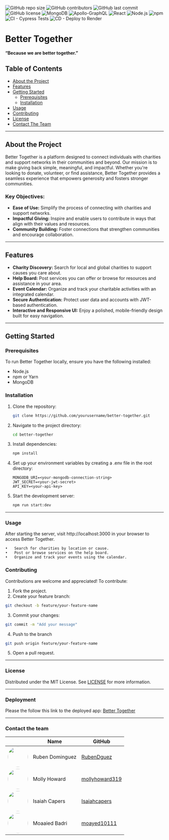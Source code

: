 ![GitHub repo size](https://img.shields.io/github/repo-size/RubenDguez/boot-project-3)
![GitHub contributors](https://img.shields.io/github/contributors/RubenDguez/boot-project-3)
![GitHub last commit](https://img.shields.io/github/last-commit/RubenDguez/boot-project-3)
![GitHub license](https://img.shields.io/github/license/RubenDguez/boot-project-3)
![MongoDB](https://img.shields.io/badge/database-MongoDB-green)
![Apollo-GraphQL](https://img.shields.io/badge/API-GraphQL-orange)
![React](https://img.shields.io/badge/frontend-React-blue)
![Node.js](https://img.shields.io/badge/backend-Node.js-yellow)
![npm](https://img.shields.io/badge/npm-v10.8.3-blue)
![CI - Cypress Tests](https://img.shields.io/github/actions/workflow/status/RubenDguez/boot-project-3/main.yaml?label=CI%20-%20Cypress%20Tests&style=flat-square)
![CD - Deploy to Render](https://img.shields.io/github/actions/workflow/status/RubenDguez/boot-project-3/deploy.yaml?label=CD%20-%20Deploy%20to%20Render&style=flat-square)

# Better Together  
**“Because we are better together.”**

## Table of Contents  
- [About the Project](#about-the-project)  
- [Features](#features)  
- [Getting Started](#getting-started)  
  - [Prerequisites](#prerequisites)  
  - [Installation](#installation)  
- [Usage](#usage)  
- [Contributing](#contributing)  
- [License](#license)  
- [Contact The Team](#contact-the-team)  

---

## About the Project  
Better Together is a platform designed to connect individuals with charities and support networks in their communities and beyond. Our mission is to make giving back simple, meaningful, and impactful. Whether you're looking to donate, volunteer, or find assistance, Better Together provides a seamless experience that empowers generosity and fosters stronger communities.  

### Key Objectives:  
- **Ease of Use:** Simplify the process of connecting with charities and support networks.  
- **Impactful Giving:** Inspire and enable users to contribute in ways that align with their values and resources.  
- **Community Building:** Foster connections that strengthen communities and encourage collaboration.  

---

## Features  
- **Charity Discovery:** Search for local and global charities to support causes you care about.  
- **Help Board:** Post services you can offer or browse for resources and assistance in your area.  
- **Event Calendar:** Organize and track your charitable activities with an integrated calendar.  
- **Secure Authentication:** Protect user data and accounts with JWT-based authentication.  
- **Interactive and Responsive UI:** Enjoy a polished, mobile-friendly design built for easy navigation.  

---

## Getting Started  

### Prerequisites  
To run Better Together locally, ensure you have the following installed:  
- Node.js  
- npm or Yarn  
- MongoDB  

### Installation  
1. Clone the repository:  
   ```bash  
   git clone https://github.com/yourusername/better-together.git  
   ```
2.	Navigate to the project directory:
    ```bash
    cd better-together  
    ```
3.	Install dependencies:
    ```bash
    npm install
    ```
4.	Set up your environment variables by creating a .env file in the root directory:
    ```env
    MONGODB_URI=<your-mongodb-connection-string>  
    JWT_SECRET=<your-jwt-secret>  
    API_KEY=<your-api-key> 
    ```
5.	Start the development server:
    ```bash
    npm run start:dev
    ```

---
### Usage

After starting the server, visit http://localhost:3000 in your browser to access Better Together.

	•	Search for charities by location or cause.
	•	Post or browse services on the help board.
	•	Organize and track your events using the calendar.

### Contributing

Contributions are welcome and appreciated! To contribute:

1.	Fork the project.
2.	Create your feature branch:
```bash
git checkout -b feature/your-feature-name  
```
3.	Commit your changes:
```bash
git commit -m "Add your message"  
```
4. Push to the branch
```bash
git push origin feature/your-feature-name  
```	
5.	Open a pull request.

---

### License

Distributed under the MIT License. See [LICENSE](LICENSE) for more information.

---

### Deployment

Please the follow this link to the deployed app: [Better Together](https://boot-project-3.onrender.com/)

---

### Contact the team

|  | Name | GitHub |
| ------ | ---- | ----- |
| <img src='https://github.com/RubenDguez.png' width='64px' style='border-radius: 50%' /> | Ruben Dominguez | [RubenDguez](https://github.com/RubenDguez) | 
| <img src='https://github.com/mollyhoward319.png' width='64px' style='border-radius: 50%' /> | Molly Howard | [mollyhoward319](https://github.com/mollyhoward319) |
| <img src='https://github.com/Isaiahcapers.png' width='64px' style='border-radius: 50%' /> | Isaiah Capers | [Isaiahcapers](https://github.com/Isaiahcapers) |
| <img src='https://github.com/moayed10111.png' width='64px' style='border-radius: 50%' /> | Moaaied Badri | [moayed10111](https://github.com/moayed10111) |
